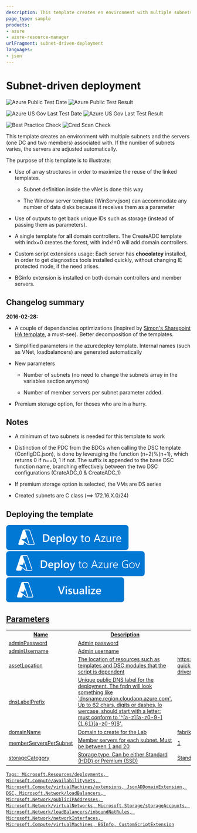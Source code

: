 ```yaml
---
description: This template creates en environment with multiple subnets and the servers (one DC and two members) associated with. If the number of subnets varies, the servers are adjusted automatically. It illustrates several ARM concepts, such as outputs, array as parameters
page_type: sample
products:
- azure
- azure-resource-manager
urlFragment: subnet-driven-deployment
languages:
- json
---
```

# Subnet-driven deployment

![Azure Public Test Date](https://azurequickstartsservice.blob.core.windows.net/badges/demos/subnet-driven-deployment/PublicLastTestDate.svg)
![Azure Public Test Result](https://azurequickstartsservice.blob.core.windows.net/badges/demos/subnet-driven-deployment/PublicDeployment.svg)

![Azure US Gov Last Test Date](https://azurequickstartsservice.blob.core.windows.net/badges/demos/subnet-driven-deployment/FairfaxLastTestDate.svg)
![Azure US Gov Last Test Result](https://azurequickstartsservice.blob.core.windows.net/badges/demos/subnet-driven-deployment/FairfaxDeployment.svg)

![Best Practice Check](https://azurequickstartsservice.blob.core.windows.net/badges/demos/subnet-driven-deployment/BestPracticeResult.svg)
![Cred Scan Check](https://azurequickstartsservice.blob.core.windows.net/badges/demos/subnet-driven-deployment/CredScanResult.svg)

This template creates an environment with multiple subnets and the servers (one DC and two members) associated with. If the number of subnets varies, the servers are adjusted automatically.

The purpose of this template is to illustrate:

* Use of array structures in order to maximize the reuse of the linked templates.

  * Subnet definition inside the vNet is done this way

  * The Window server template (WinServ.json) can accommodate any number of data disks because it receives them as a parameter

* Use of outputs to get back unique IDs such as storage (instead of passing them as parameters).

* A single template for **all** domain controllers. The CreateADC template with indx=0 creates the forest, with indx!=0 will add domain controllers.

* Custom script extensions usage: Each server has **chocolatey** installed, in order to get diagnostics tools installed quickly, without changing IE protected mode, if the need arises.

* BGinfo extension is installed on both domain controllers and member servers.

## Changelog summary

**2016-02-28:**
* A couple of dependancies optimizations (inspired by <A href="https://github.com/Azure/azure-quickstart-templates/tree/master/sharepoint-server-farm-ha">Simon's Sharepoint HA template</A>, a must-see). Better decomposition of the templates.

* Simplified parameters in the azuredeploy template. Internal names (such as VNet, loadbalancers) are generated automatically

* New parameters

  * Number of subnets (no need to change the subnets array in the variables section anymore)

  * Number of member servers per subnet parameter added.

* Premium storage option, for thoses who are in a hurry.

## Notes

* A minimum of two subnets is needed for this template to work

* Distinction of the PDC from the BDCs when calling the DSC template (ConfigDC.json), is done by leveraging the function (n+2)%(n+1), which returns 0 if n==0, 1 if not. The suffix is appended to the base DSC function name, branching effectively between the two DSC configurations (CrateADC\_0 & CreateADC\_1)

* If premium storage option is selected, the VMs are DS series

* Created subnets are C class (==> 172.16.X.0/24)

## Deploying the template

[![Deploy To Azure](https://raw.githubusercontent.com/Azure/azure-quickstart-templates/master/1-CONTRIBUTION-GUIDE/images/deploytoazure.svg?sanitize=true)](https://portal.azure.com/#create/Microsoft.Template/uri/https%3A%2F%2Fraw.githubusercontent.com%2FAzure%2Fazure-quickstart-templates%2Fmaster%2Fdemos%2Fsubnet-driven-deployment%2Fazuredeploy.json)
[![Deploy To Azure US Gov](https://raw.githubusercontent.com/Azure/azure-quickstart-templates/master/1-CONTRIBUTION-GUIDE/images/deploytoazuregov.svg?sanitize=true)](https://portal.azure.us/#create/Microsoft.Template/uri/https%3A%2F%2Fraw.githubusercontent.com%2FAzure%2Fazure-quickstart-templates%2Fmaster%2Fdemos%2Fsubnet-driven-deployment%2Fazuredeploy.json)
[![Visualize](https://raw.githubusercontent.com/Azure/azure-quickstart-templates/master/1-CONTRIBUTION-GUIDE/images/visualizebutton.svg?sanitize=true)](http://armviz.io/#/?load=https%3A%2F%2Fraw.githubusercontent.com%2FAzure%2Fazure-quickstart-templates%2Fmaster%2Fdemos%2Fsubnet-driven-deployment%2Fazuredeploy.json)

<a href="http://armviz.io/#/?load=https%3A%2F%2Fgithub.com%2FAzure%2Fazure-quickstart-templates%2Fmaster%2Fdemos%2Fsubnet-driven-deployment%2Fazuredeploy.json" target="_blank">

## Parameters

<table>
<colgroup><col/><col/><col/></colgroup>
<tr><th>Name</th><th>Description</th><th>DefaultValue</th></tr>
<tr><td>adminPassword</td><td>Admin password</td><td></td></tr>
<tr><td>adminUsername</td><td>Admin username</td><td></td></tr>
<tr><td>assetLocation</td><td>The location of resources such as templates and DSC modules that the script is dependent</td><td>https://raw.githubusercontent.com/Azure/azure-quickstart-
templates/master/301-subnet-driven-deployment/</td></tr>
<tr><td>dnsLabelPrefix</td><td>Unique public DNS label for the deployment. The fqdn will look something like &#39;dnsname.region.cloudapp.azure.com&#39;. Up to 62 chars, digits or dashes, lo
wercase, should start with a letter: must conform to &#39;^[a-z][a-z0-9-]{1,61}[a-z0-9]$&#39;.</td><td></td></tr>
<tr><td>domainName</td><td>Domain to create for the Lab</td><td>fabrikam.com</td></tr>
<tr><td>memberServersPerSubnet</td><td>Member servers for each subnet. Must be between 1 and 20</td><td>1</td></tr>
<tr><td>storageCategory</td><td>Storage type. Can be either Standard (HDD) or Premium (SSD)</td><td>Standard</td></tr>
</table>

`Tags: Microsoft.Resources/deployments, Microsoft.Compute/availabilitySets, Microsoft.Compute/virtualMachines/extensions, JsonADDomainExtension, DSC, Microsoft.Network/loadBalancers, Microsoft.Network/publicIPAddresses, Microsoft.Network/virtualNetworks, Microsoft.Storage/storageAccounts, Microsoft.Network/loadBalancers/inboundNatRules, Microsoft.Network/networkInterfaces, Microsoft.Compute/virtualMachines, BGInfo, CustomScriptExtension`
